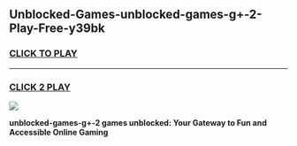 
## Unblocked-Games-unblocked-games-g+-2-Play-Free-y39bk
<h3>
<a href="https://premium76.site?title=unblocked-games-g+-2&ref=17A">CLICK TO PLAY</a></h3>
<hr>

<h3>
<a href="https://premium76.site?title=unblocked-games-g+-2&ref=17A">CLICK 2 PLAY</a>
  
</h3>

<a href="https://premium76.site?title=unblocked-games-g+-2&ref=17A"><img src="https://clearcache.store/games.png"></a>


**unblocked-games-g+-2 games unblocked: Your Gateway to Fun and Accessible Online Gaming**
